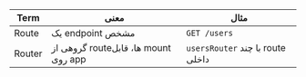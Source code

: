 | Term   | معنی                                 | مثال                             |
| ------ | ------------------------------------ | -------------------------------- |
| Route  | یک endpoint مشخص                     | `GET /users`                     |
| Router | گروهی از routeها، قابل mount روی app | `usersRouter` با چند route داخلی |
